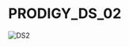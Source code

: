 # PRODIGY_DS_02
![DS2](https://github.com/user-attachments/assets/87a947fe-eb32-4176-ad37-c5a107e46b27)
